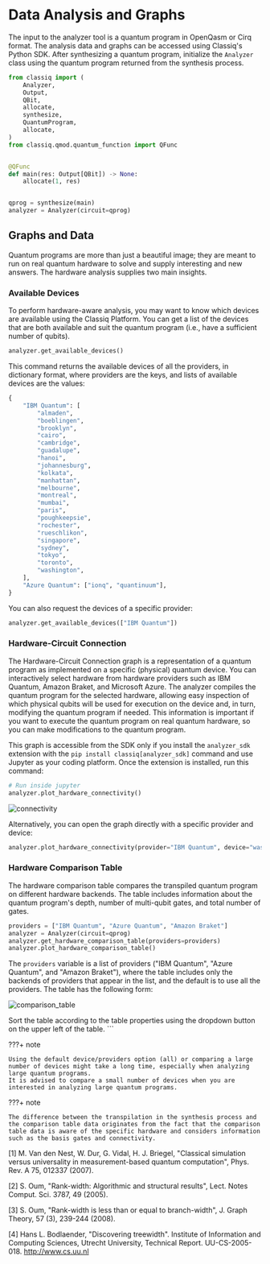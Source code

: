 # Data Analysis and Graphs

The input to the analyzer tool is a quantum program in OpenQasm or Cirq format.
The analysis data and graphs can be accessed using Classiq's Python
SDK.
After synthesizing a quantum program, initialize the `Analyzer` class using the quantum program
returned from the synthesis process.

[comment]: DO_NOT_TEST

```python
from classiq import (
    Analyzer,
    Output,
    QBit,
    allocate,
    synthesize,
    QuantumProgram,
    allocate,
)
from classiq.qmod.quantum_function import QFunc


@QFunc
def main(res: Output[QBit]) -> None:
    allocate(1, res)


qprog = synthesize(main)
analyzer = Analyzer(circuit=qprog)
```

## Graphs and Data

Quantum programs are more than just a beautiful image; they are meant to run on
real quantum hardware to solve and supply interesting and new answers.
The hardware analysis supplies two main insights.

### Available Devices

To perform hardware-aware analysis, you may want to know which devices are
available using the
Classiq Platform. You can get a list of the devices that are both available and
suit the quantum program (i.e., have a sufficient number of qubits).

[comment]: DO_NOT_TEST

```python
analyzer.get_available_devices()
```

This command returns the available devices of all the providers, in dictionary
format, where providers are
the keys, and lists of available devices are the values:

[comment]: DO_NOT_TEST

```python
{
    "IBM Quantum": [
        "almaden",
        "boeblingen",
        "brooklyn",
        "cairo",
        "cambridge",
        "guadalupe",
        "hanoi",
        "johannesburg",
        "kolkata",
        "manhattan",
        "melbourne",
        "montreal",
        "mumbai",
        "paris",
        "poughkeepsie",
        "rochester",
        "rueschlikon",
        "singapore",
        "sydney",
        "tokyo",
        "toronto",
        "washington",
    ],
    "Azure Quantum": ["ionq", "quantinuum"],
}
```

You can also request the devices of a specific provider:

[comment]: DO_NOT_TEST

```python
analyzer.get_available_devices(["IBM Quantum"])
```

### Hardware-Circuit Connection

The Hardware-Circuit Connection graph is a representation of a quantum program as
implemented on a specific (physical) quantum device. You
can interactively select hardware from hardware providers such as IBM Quantum,
Amazon Braket, and Microsoft Azure.
The analyzer compiles the quantum program for the selected hardware, allowing easy
inspection of which physical qubits will be used for execution on the device
and, in turn, modifying the quantum program if needed.
This information is important if you want to execute the quantum program on real quantum
hardware, so you can make modifications to the quantum program.

This graph is accessible from the SDK only if you install the `analyzer_sdk`
extension with the
`pip install classiq[analyzer_sdk]` command and use Jupyter as your coding
platform. Once the extension is installed, run this command:

[comment]: DO_NOT_TEST

```python
# Run inside jupyter
analyzer.plot_hardware_connectivity()
```

![connectivity](../../resources/HardwareConnectivity.png)

Alternatively, you can open the graph directly with a specific provider and
device:

[comment]: DO_NOT_TEST

```python
analyzer.plot_hardware_connectivity(provider="IBM Quantum", device="washington")
```

### Hardware Comparison Table

The hardware comparison table compares the transpiled quantum program on different
hardware backends. The table includes information about the quantum program's depth, number of
multi-qubit gates, and total number of gates.

[comment]: DO_NOT_TEST

```python
providers = ["IBM Quantum", "Azure Quantum", "Amazon Braket"]
analyzer = Analyzer(circuit=qprog)
analyzer.get_hardware_comparison_table(providers=providers)
analyzer.plot_hardware_comparison_table()
```

The `providers` variable is a list of providers ("IBM Quantum", "Azure Quantum",
and "Amazon Braket"), where the table includes only the backends of providers that
appear in the list, and the default is to use all the providers.
The table has the following form:

![comparison_table](../../resources/hardware_comparison_table.png)

Sort the table according to the table properties using the dropdown button on
the upper left of the table. ```

???+ note

    Using the default device/providers option (all) or comparing a large
    number of devices might take a long time, especially when analyzing large quantum programs.
    It is advised to compare a small number of devices when you are interested in analyzing large quantum programs.

???+ note

    The difference between the transpilation in the synthesis process and the comparison table data originates from the fact that the comparison table data is aware of the specific hardware and considers information such as the basis gates and connectivity.

<a name="schmidt rank">[1]</a> M. Van den Nest, W. Dur, G. Vidal, H. J. Briegel,
"Classical simulation versus universality in measurement-based quantum
computation",
Phys. Rev. A 75, 012337 (2007).

<a name="rank width Oum">[2]</a> S. Oum,
"Rank-width: Algorithmic and structural results", Lect. Notes Comput. Sci. 3787,
49 (2005).

<a name="rank width bound">[3]</a> S. Oum,
"Rank-width is less than or equal to branch-width", J. Graph Theory, 57 (3),
239-244 (2008).

<a name="Bodlaender report">[4]</a> Hans L. Bodlaender, "Discovering treewidth".
Institute of
Information and Computing Sciences, Utrecht University, Technical Report.
UU-CS-2005-018.
http://www.cs.uu.nl
